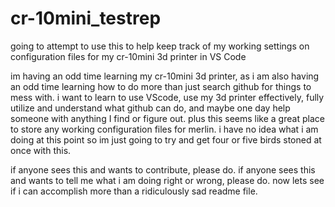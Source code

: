 # cr-10mini_testrep
going to attempt to use this to help keep track of my working settings on configuration files for my cr-10mini 3d printer in VS Code 

im having an odd time learning my cr-10mini 3d printer, as i am also having an odd time learning how to do more than just search github for things to mess with.
i want to learn to use VScode, use my 3d printer effectively, fully utilize and understand what github can do, and maybe one day help someone with anything I find or figure out. plus this seems like a great place to store any working configuration files for merlin. i have no idea what i am doing at this point so im just going to try and get four or five birds stoned at once with this.

if anyone sees this and wants to contribute, please do. if anyone sees this and wants to tell me what i am doing right or wrong, please do.
 now lets see if i can accomplish more than a ridiculously sad readme file.
